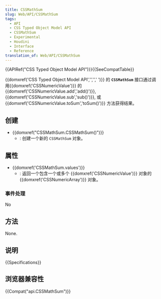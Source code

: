```yaml
---
title: CSSMathSum
slug: Web/API/CSSMathSum
tags:
  - API
  - CSS Typed Object Model API
  - CSSMathSum
  - Experimental
  - Houdini
  - Interface
  - Reference
translation_of: Web/API/CSSMathSum
---
```

{{APIRef("CSS Typed Object Model API")}}{{SeeCompatTable}}

{{domxref('CSS Typed Object Model API','','',' ')}} 的 **`CSSMathSum`** 接口通过调用{{domxref('CSSNumericValue')}} 的 {{domxref('CSSNumericValue.add','add()')}}, {{domxref('CSSNumericValue.sub','sub()')}}, 或 {{domxref('CSSNumericValue.toSum','toSum()')}} 方法获得结果。

## 创建

- {{domxref("CSSMathSum.CSSMathSum()")}}
  - : 创建一个新的 `CSSMathSum` 对象。

## 属性

- {{domxref('CSSMathSum.values')}}
  - : 返回一个包含一个或多个 {{domxref('CSSNumericValue')}} 对象的 {{domxref('CSSNumericArray')}} 对象。

### 事件处理

No

## 方法

None.

## 说明

{{Specifications}}

## 浏览器兼容性

{{Compat("api.CSSMathSum")}}
